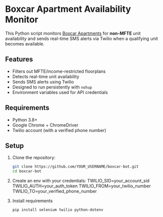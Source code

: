 # Boxcar Apartment Availability Monitor

This Python script monitors [Boxcar Apartments](https://boxcar.tarragon.com/floorplans) for **non-MFTE** unit availability and sends real-time SMS alerts via Twilio when a qualifying unit becomes available.

## Features

- Filters out MFTE/income-restricted floorplans
- Detects real-time unit availability
- Sends SMS alerts using Twilio
- Designed to run persistently with `nohup`
- Environment variables used for API credentials

## Requirements

- Python 3.8+
- Google Chrome + ChromeDriver
- Twilio account (with a verified phone number)

## Setup

1. Clone the repository:

   ```bash
   git clone https://github.com/YOUR_USERNAME/boxcar-bot.git
   cd boxcar-bot
   ```

2. Create an env with your credentials:
   TWILIO_SID=your_account_sid
   TWILIO_AUTH=your_auth_token
   TWILIO_FROM=your_twilio_number
   TWILIO_TO=your_verified_phone_number

3. Install requirements
   ```bash
   pip install selenium twilio python-dotenv
   ```

